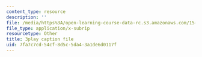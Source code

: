 ```yaml
---
content_type: resource
description: ''
file: /media/https%3A/open-learning-course-data-rc.s3.amazonaws.com/15-s50-how-to-win-at-texas-holdem-poker-january-iap-2016/7fa7c7cd54cf8d5c5da43a1de6d0117f_uFsM8pc36QQ.srt
file_type: application/x-subrip
resourcetype: Other
title: 3play caption file
uid: 7fa7c7cd-54cf-8d5c-5da4-3a1de6d0117f
---
```

